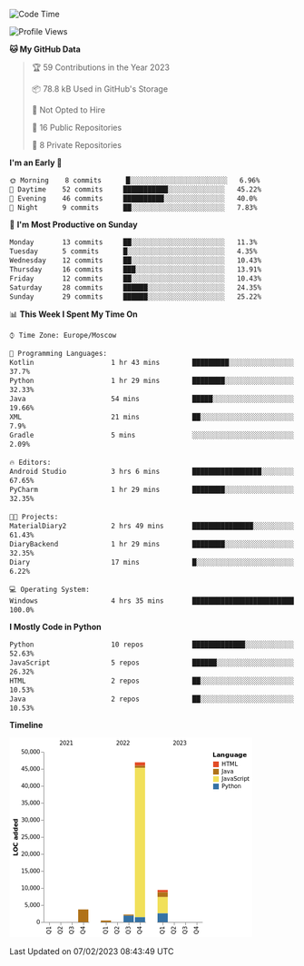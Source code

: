 <!--START_SECTION:waka-->
![Code Time](http://img.shields.io/badge/Code%20Time-14%20hrs%2053%20mins-blue)

![Profile Views](http://img.shields.io/badge/Profile%20Views-73-blue)

**🐱 My GitHub Data** 

> 🏆 59 Contributions in the Year 2023
 > 
> 📦 78.8 kB Used in GitHub's Storage 
 > 
> 🚫 Not Opted to Hire
 > 
> 📜 16 Public Repositories 
 > 
> 🔑 8 Private Repositories  
 > 
**I'm an Early 🐤** 

```text
🌞 Morning    8 commits      █░░░░░░░░░░░░░░░░░░░░░░░░   6.96% 
🌆 Daytime    52 commits     ███████████░░░░░░░░░░░░░░   45.22% 
🌃 Evening    46 commits     ██████████░░░░░░░░░░░░░░░   40.0% 
🌙 Night      9 commits      ██░░░░░░░░░░░░░░░░░░░░░░░   7.83%

```
📅 **I'm Most Productive on Sunday** 

```text
Monday       13 commits     ██░░░░░░░░░░░░░░░░░░░░░░░   11.3% 
Tuesday      5 commits      █░░░░░░░░░░░░░░░░░░░░░░░░   4.35% 
Wednesday    12 commits     ██░░░░░░░░░░░░░░░░░░░░░░░   10.43% 
Thursday     16 commits     ███░░░░░░░░░░░░░░░░░░░░░░   13.91% 
Friday       12 commits     ██░░░░░░░░░░░░░░░░░░░░░░░   10.43% 
Saturday     28 commits     ██████░░░░░░░░░░░░░░░░░░░   24.35% 
Sunday       29 commits     ██████░░░░░░░░░░░░░░░░░░░   25.22%

```


📊 **This Week I Spent My Time On** 

```text
⌚︎ Time Zone: Europe/Moscow

💬 Programming Languages: 
Kotlin                   1 hr 43 mins        █████████░░░░░░░░░░░░░░░░   37.7% 
Python                   1 hr 29 mins        ████████░░░░░░░░░░░░░░░░░   32.33% 
Java                     54 mins             █████░░░░░░░░░░░░░░░░░░░░   19.66% 
XML                      21 mins             ██░░░░░░░░░░░░░░░░░░░░░░░   7.9% 
Gradle                   5 mins              ░░░░░░░░░░░░░░░░░░░░░░░░░   2.09%

🔥 Editors: 
Android Studio           3 hrs 6 mins        █████████████████░░░░░░░░   67.65% 
PyCharm                  1 hr 29 mins        ████████░░░░░░░░░░░░░░░░░   32.35%

🐱‍💻 Projects: 
MaterialDiary2           2 hrs 49 mins       ███████████████░░░░░░░░░░   61.43% 
DiaryBackend             1 hr 29 mins        ████████░░░░░░░░░░░░░░░░░   32.35% 
Diary                    17 mins             █░░░░░░░░░░░░░░░░░░░░░░░░   6.22%

💻 Operating System: 
Windows                  4 hrs 35 mins       █████████████████████████   100.0%

```

**I Mostly Code in Python** 

```text
Python                   10 repos            █████████████░░░░░░░░░░░░   52.63% 
JavaScript               5 repos             ██████░░░░░░░░░░░░░░░░░░░   26.32% 
HTML                     2 repos             ██░░░░░░░░░░░░░░░░░░░░░░░   10.53% 
Java                     2 repos             ██░░░░░░░░░░░░░░░░░░░░░░░   10.53%

```


**Timeline**

![Chart not found](https://raw.githubusercontent.com/Adlemex/Adlemex/main/charts/bar_graph.png) 


 Last Updated on 07/02/2023 08:43:49 UTC
<!--END_SECTION:waka-->
